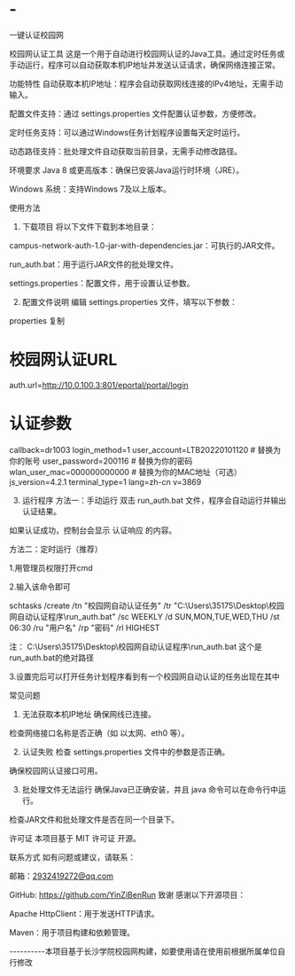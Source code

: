 # -
一键认证校园网


校园网认证工具
这是一个用于自动进行校园网认证的Java工具。通过定时任务或手动运行，程序可以自动获取本机IP地址并发送认证请求，确保网络连接正常。

功能特性
自动获取本机IP地址：程序会自动获取网线连接的IPv4地址，无需手动输入。

配置文件支持：通过 settings.properties 文件配置认证参数，方便修改。

定时任务支持：可以通过Windows任务计划程序设置每天定时运行。

动态路径支持：批处理文件自动获取当前目录，无需手动修改路径。

环境要求
Java 8 或更高版本：确保已安装Java运行时环境（JRE）。

Windows 系统：支持Windows 7及以上版本。

使用方法
1. 下载项目
将以下文件下载到本地目录：

campus-network-auth-1.0-jar-with-dependencies.jar：可执行的JAR文件。

run_auth.bat：用于运行JAR文件的批处理文件。

settings.properties：配置文件，用于设置认证参数。

2. 配置文件说明
编辑 settings.properties 文件，填写以下参数：

properties
复制
# 校园网认证URL
auth.url=http://10.0.100.3:801/eportal/portal/login

# 认证参数
callback=dr1003
login_method=1
user_account=LTB20220101120  # 替换为你的账号
user_password=200116                   # 替换为你的密码
wlan_user_mac=000000000000             # 替换为你的MAC地址（可选）
js_version=4.2.1
terminal_type=1
lang=zh-cn
v=3869

3. 运行程序
方法一：手动运行
双击 run_auth.bat 文件，程序会自动运行并输出认证结果。

如果认证成功，控制台会显示 认证响应 的内容。

方法二：定时运行（推荐）

1.用管理员权限打开cmd

2.输入该命令即可

schtasks /create /tn "校园网自动认证任务" /tr "C:\Users\35175\Desktop\校园网自动认证程序\run_auth.bat" /sc WEEKLY /d SUN,MON,TUE,WED,THU /st 06:30 /ru "用户名" /rp "密码" /rl HIGHEST

注： C:\Users\35175\Desktop\校园网自动认证程序\run_auth.bat 这个是run_auth.bat的绝对路径

3.设置完后可以打开任务计划程序看到有一个校园网自动认证的任务出现在其中


常见问题
1. 无法获取本机IP地址
确保网线已连接。

检查网络接口名称是否正确（如 以太网、eth0 等）。

2. 认证失败
检查 settings.properties 文件中的参数是否正确。

确保校园网认证接口可用。

3. 批处理文件无法运行
确保Java已正确安装，并且 java 命令可以在命令行中运行。

检查JAR文件和批处理文件是否在同一个目录下。

许可证
本项目基于 MIT 许可证 开源。

联系方式
如有问题或建议，请联系：

邮箱：2932419272@qq.com

GitHub: https://github.com/YinZiBenRun
致谢
感谢以下开源项目：

Apache HttpClient：用于发送HTTP请求。

Maven：用于项目构建和依赖管理。



 ----------本项目基于长沙学院校园网构建，如要使用请在使用前根据所属单位自行修改



